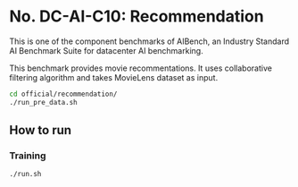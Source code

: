 # No. DC-AI-C10: Recommendation

This is one of the component benchmarks of AIBench, an Industry Standard AI Benchmark Suite for datacenter AI benchmarking.

This benchmark provides movie recommentations. It uses collaborative filtering algorithm and takes MovieLens dataset as input.

```bash
cd official/recommendation/
./run_pre_data.sh
```

## How to run

### Training

```bash
./run.sh
```
